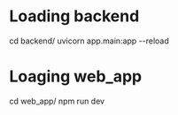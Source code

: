 # Loading backend
cd backend/
uvicorn app.main:app --reload 

# Loaging web_app
cd web_app/
npm run dev

